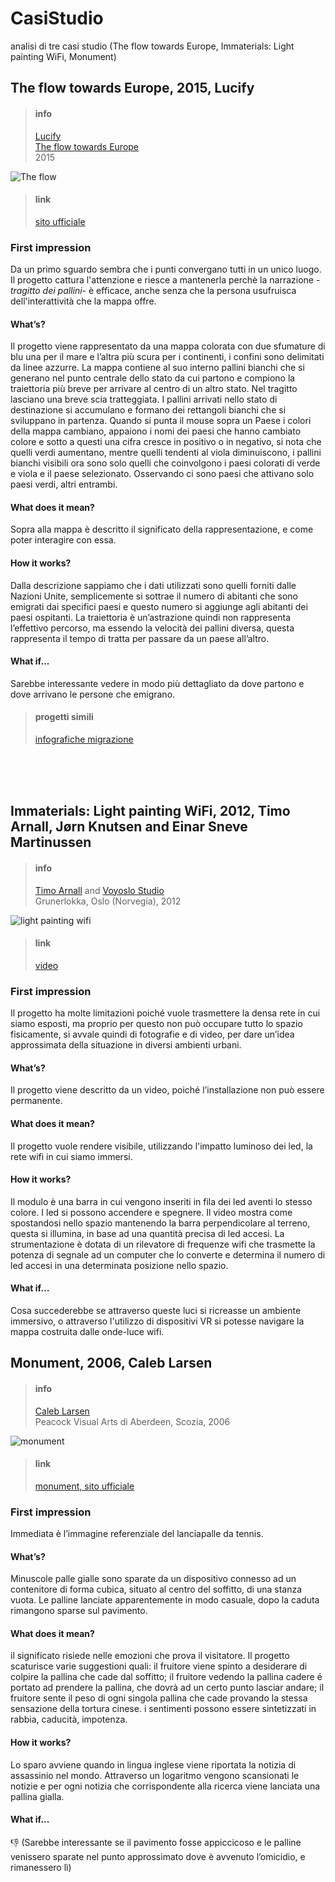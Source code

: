 # CasiStudio
analisi di tre casi studio (The flow towards Europe, Immaterials: Light painting WiFi, Monument)


## The flow towards Europe, 2015, Lucify


> #### info 
>[Lucify](https://www.lucify.com)<br>
>[The flow towards Europe](https://www.lucify.com/the-flow-towards-europe/)<br>
>2015<br>

![The flow](https://dublin.sciencegallery.com/trauma/assets/img/exhibits/the-flow-towards-europe.jpg)

> #### link <br>
> [sito ufficiale](https://www.lucify.com/the-flow-towards-europe/) <br>

### First impression
Da un primo sguardo sembra che i punti convergano tutti in un unico luogo. Il progetto cattura l'attenzione e riesce a mantenerla  perchè la narrazione -*tragitto dei pallini*- è efficace, anche senza che la persona usufruisca dell'interattività che la mappa offre.


#### What’s?
Il progetto viene rappresentato da una mappa colorata con due sfumature di blu una per il mare e l’altra più scura per i continenti, i confini sono delimitati da linee azzurre. La mappa contiene al suo interno pallini bianchi che si generano nel punto centrale dello stato da cui partono e compiono la traiettoria più breve per arrivare al centro di un altro stato. Nel tragitto lasciano una breve scia tratteggiata. I pallini arrivati nello stato di destinazione si accumulano e formano dei rettangoli bianchi che si sviluppano in partenza. Quando si punta il mouse sopra un Paese i colori della mappa cambiano, appaiono i nomi dei paesi che hanno cambiato colore e sotto a questi una cifra cresce in positivo o in negativo, si nota che quelli verdi aumentano, mentre quelli tendenti al viola diminuiscono, i pallini bianchi visibili ora sono solo quelli che coinvolgono i paesi colorati di verde e viola e il paese selezionato. Osservando ci sono paesi che attivano solo paesi verdi, altri entrambi. 

#### What does it mean?
Sopra alla mappa è descritto il significato della rappresentazione, e come poter interagire con essa. 

#### How it  works?
Dalla descrizione sappiamo che i dati utilizzati sono quelli forniti dalle Nazioni Unite, semplicemente si sottrae il numero di abitanti che sono emigrati dai specifici paesi e questo numero si aggiunge agli abitanti dei paesi ospitanti. La traiettoria è un’astrazione quindi non rappresenta l’effettivo percorso, ma essendo la velocità dei pallini diversa, questa rappresenta il tempo di tratta per passare da un paese all’altro. 

#### What if...
Sarebbe interessante vedere in modo più dettagliato da dove partono e dove arrivano le persone che emigrano.


> #### progetti simili <br>
>[infografiche migrazione](http://openmigration.org/infografiche/#all)

<br><br><br>


## Immaterials: Light painting WiFi, 2012, Timo Arnall, Jørn Knutsen and Einar Sneve Martinussen

> #### info 
>[Timo Arnall](http://www.elasticspace.com/) and [Voyoslo Studio](http://voyoslo.com/)<br>
>Grunerlokka, Oslo (Norvegia), 2012<br>

![light painting wifi](https://i.vimeocdn.com/video/130418741_1280x720.jpg)

>#### link
>[video](https://vimeo.com/20412632)<br>


### First impression
Il progetto ha molte limitazioni poiché vuole trasmettere la densa rete in cui siamo esposti, ma proprio per questo non può occupare tutto lo spazio fisicamente, si avvale quindi di fotografie e di video, per dare un’idea approssimata della situazione in diversi ambienti urbani.

#### What’s?
Il progetto viene descritto da un video, poiché l’installazione non può essere permanente. 

#### What does it mean?
Il progetto vuole rendere visibile, utilizzando l'impatto luminoso dei led, la rete wifi in cui siamo immersi.

#### How it  works?
Il modulo è una barra in cui vengono inseriti in fila dei led aventi lo stesso colore. I led si possono accendere e spegnere. Il video mostra come spostandosi nello spazio mantenendo la barra perpendicolare al terreno, questa si illumina, in base ad una quantità precisa di led accesi. La strumentazione è dotata di un rilevatore di frequenze wifi che trasmette la potenza di segnale ad un computer che lo converte e determina il numero di led accesi in una determinata posizione nello spazio. 

#### What if...
Cosa succederebbe se attraverso queste luci si ricreasse un ambiente immersivo, o attraverso l'utilizzo di dispositivi VR si potesse navigare la mappa costruita dalle onde-luce wifi.



## Monument, 2006, Caleb Larsen

> #### info 
>[Caleb Larsen](http://caleblarsen.com/)<br>
>Peacock Visual Arts di Aberdeen, Scozia, 2006<br>

![monument](http://i1.wp.com/caleblarsen.com/wordpress/wp-content/uploads/2013/01/CalebLarsen_02.jpg)

> #### link <br>
> [monument, sito ufficiale](http://caleblarsen.com/monument/) <br>


### First impression
Immediata è l’immagine referenziale del lanciapalle da tennis.

#### What’s?
Minuscole palle gialle sono sparate da un dispositivo connesso ad un contenitore di forma cubica, situato al centro del soffitto, di una stanza vuota. Le palline lanciate apparentemente in modo casuale, dopo la caduta rimangono sparse sul pavimento. 

#### What does it mean?
il significato risiede nelle emozioni che prova il visitatore. Il progetto scaturisce varie suggestioni quali: il fruitore viene spinto a desiderare di colpire la pallina che cade dal soffitto; il fruitore vedendo la pallina cadere é portato ad prendere la pallina, che dovrà ad un certo punto lasciar andare; il fruitore sente il peso di ogni singola pallina che cade provando la stessa sensazione della tortura cinese. i sentimenti possono essere sintetizzati in rabbia, caducità, impotenza.

#### How it  works?
Lo sparo avviene quando in lingua inglese viene riportata la notizia di assassinio nel mondo. Attraverso un logaritmo vengono scansionati le notizie e per ogni notizia che corrispondente alla ricerca viene lanciata una pallina gialla.

#### What if...
:thumbsdown: (Sarebbe interessante se il pavimento fosse appiccicoso e le palline venissero sparate nel punto approssimato dove è avvenuto l’omicidio, e rimanessero lì)
